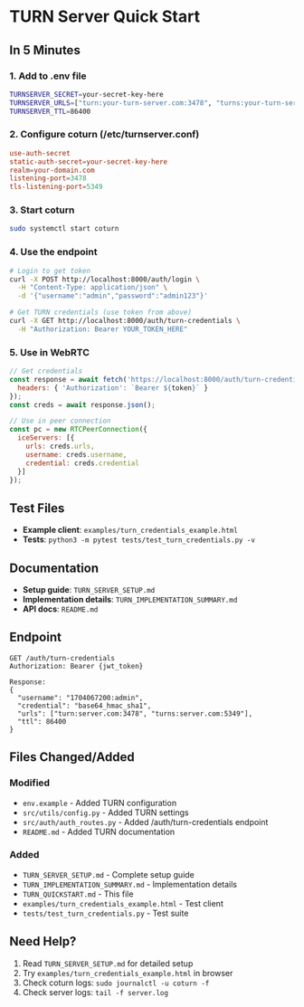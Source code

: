# TURN Server Quick Start

## In 5 Minutes

### 1. Add to .env file

```bash
TURNSERVER_SECRET=your-secret-key-here
TURNSERVER_URLS=["turn:your-turn-server.com:3478", "turns:your-turn-server.com:5349"]
TURNSERVER_TTL=86400
```

### 2. Configure coturn (/etc/turnserver.conf)

```conf
use-auth-secret
static-auth-secret=your-secret-key-here
realm=your-domain.com
listening-port=3478
tls-listening-port=5349
```

### 3. Start coturn

```bash
sudo systemctl start coturn
```

### 4. Use the endpoint

```bash
# Login to get token
curl -X POST http://localhost:8000/auth/login \
  -H "Content-Type: application/json" \
  -d '{"username":"admin","password":"admin123"}'

# Get TURN credentials (use token from above)
curl -X GET http://localhost:8000/auth/turn-credentials \
  -H "Authorization: Bearer YOUR_TOKEN_HERE"
```

### 5. Use in WebRTC

```javascript
// Get credentials
const response = await fetch('https://localhost:8000/auth/turn-credentials', {
  headers: { 'Authorization': `Bearer ${token}` }
});
const creds = await response.json();

// Use in peer connection
const pc = new RTCPeerConnection({
  iceServers: [{
    urls: creds.urls,
    username: creds.username,
    credential: creds.credential
  }]
});
```

## Test Files

- **Example client**: `examples/turn_credentials_example.html`
- **Tests**: `python3 -m pytest tests/test_turn_credentials.py -v`

## Documentation

- **Setup guide**: `TURN_SERVER_SETUP.md`
- **Implementation details**: `TURN_IMPLEMENTATION_SUMMARY.md`
- **API docs**: `README.md`

## Endpoint

```
GET /auth/turn-credentials
Authorization: Bearer {jwt_token}

Response:
{
  "username": "1704067200:admin",
  "credential": "base64_hmac_sha1",
  "urls": ["turn:server.com:3478", "turns:server.com:5349"],
  "ttl": 86400
}
```

## Files Changed/Added

### Modified
- `env.example` - Added TURN configuration
- `src/utils/config.py` - Added TURN settings
- `src/auth/auth_routes.py` - Added /auth/turn-credentials endpoint
- `README.md` - Added TURN documentation

### Added
- `TURN_SERVER_SETUP.md` - Complete setup guide
- `TURN_IMPLEMENTATION_SUMMARY.md` - Implementation details
- `TURN_QUICKSTART.md` - This file
- `examples/turn_credentials_example.html` - Test client
- `tests/test_turn_credentials.py` - Test suite

## Need Help?

1. Read `TURN_SERVER_SETUP.md` for detailed setup
2. Try `examples/turn_credentials_example.html` in browser
3. Check coturn logs: `sudo journalctl -u coturn -f`
4. Check server logs: `tail -f server.log`


